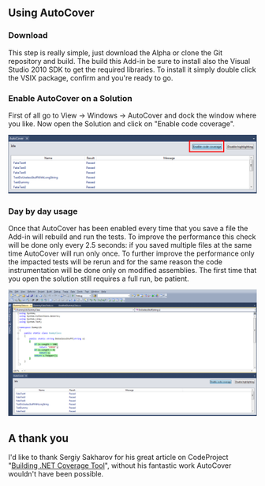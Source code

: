 ## Using AutoCover

### Download

This step is really simple, just download the Alpha or clone the Git repository and build.
The build this Add-in be sure to install also the Visual Studio 2010 SDK to get the required libraries.
To install it simply double click the VSIX package, confirm and you're ready to go.

### Enable AutoCover on a Solution

First of all go to View -> Windows -> AutoCover and dock the window where you like.
Now open the Solution and click on "Enable code coverage".

![](Documentation_enable.png)

### Day by day usage

Once that AutoCover has been enabled every time that you save a file the Add-in will rebuild and run the tests. To improve the performance this check will be done only every 2.5 seconds: if you saved multiple files at the same time AutoCover will run only once.
To further improve the performance only the impacted tests will be rerun and for the same reason the code instrumentation will be done only on modified assemblies.
The first time that you open the solution still requires a full run, be patient.

![](Documentation_screenshot.png)

## A thank you

I'd like to thank Sergiy Sakharov for his great article on CodeProject "[Building .NET Coverage Tool](http://www.codeproject.com/Articles/41722/Building-NET-Coverage-Tool)", without his fantastic work AutoCover wouldn't have been possible.